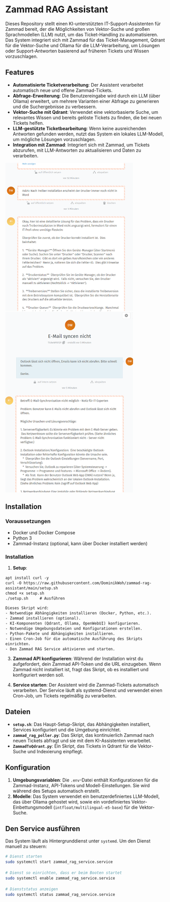 # Zammad RAG Assistant

Dieses Repository stellt einen KI-unterstützten IT-Support-Assistenten für Zammad bereit, der die Möglichkeiten von Vektor-Suche und großen Sprachmodellen (LLM) nutzt, um das Ticket-Handling zu automatisieren. Das System integriert sich mit Zammad für das Ticket-Management, Qdrant für die Vektor-Suche und Ollama für die LLM-Verarbeitung, um Lösungen oder Support-Antworten basierend auf früheren Tickets und Wissen vorzuschlagen.

## Features

- **Automatisierte Ticketverarbeitung**: Der Assistent verarbeitet automatisch neue und offene Zammad-Tickets.
- **Abfrage-Erweiterung**: Die Benutzereingabe wird durch ein LLM (über Ollama) erweitert, um mehrere Varianten einer Abfrage zu generieren und die Suchergebnisse zu verbessern.
- **Vektor-Suche mit Qdrant**: Verwendet eine vektorbasierte Suche, um relevantes Wissen und bereits gelöste Tickets zu finden, die bei neuen Tickets helfen.
- **LLM-gestützte Ticketbearbeitung**: Wenn keine ausreichenden Antworten gefunden werden, nutzt das System ein lokales LLM-Modell, um mögliche Lösungen vorzuschlagen.
- **Integration mit Zammad**: Integriert sich mit Zammad, um Tickets abzurufen, mit LLM-Antworten zu aktualisieren und Daten zu verarbeiten.

<p float="left">
  <img src="./AskAI.png" width="400" />
  <img src="./Zammad-RAG-Antwort.png" width="400" />
</p>

## Installation

### Voraussetzungen

- Docker und Docker Compose
- Python 3
- Zammad-Instanz (optional, kann über Docker installiert werden)

### Installation

1. **Setup**:
```
apt install curl -y
curl -O https://raw.githubusercontent.com/DominikWoh/zammad-rag-assistant/main/setup.sh
chmod +x setup.sh
./setup.sh     # Ausführen
```

    Dieses Skript wird:
    - Notwendige Abhängigkeiten installieren (Docker, Python, etc.).
    - Zammad installieren (optional).
    - KI-Komponenten (Qdrant, Ollama, OpenWebUI) konfigurieren.
    - Notwendige Umgebungsdateien und Konfigurationen erstellen.
    - Python-Pakete und Abhängigkeiten installieren.
    - Einen Cron-Job für die automatische Ausführung des Skripts einrichten.
    - Den Zammad RAG Service aktivieren und starten.

3. **Zammad API konfigurieren**:
    Während der Installation wirst du aufgefordert, dein Zammad API-Token und die URL einzugeben. Wenn Zammad nicht installiert ist, fragt das Skript, ob es installiert und konfiguriert werden soll.

4. **Service starten**:
    Der Assistent wird die Zammad-Tickets automatisch verarbeiten. Der Service läuft als systemd-Dienst und verwendet einen Cron-Job, um Tickets regelmäßig zu verarbeiten.

## Dateien

- **`setup.sh`**: Das Haupt-Setup-Skript, das Abhängigkeiten installiert, Services konfiguriert und die Umgebung einrichtet.
- **`zammad_rag_poller.py`**: Das Skript, das kontinuierlich Zammad nach neuen Tickets abfragt und sie mit dem KI-Assistenten verarbeitet.
- **`ZammadToQdrant.py`**: Ein Skript, das Tickets in Qdrant für die Vektor-Suche und Indexierung einpflegt.

## Konfiguration

1. **Umgebungsvariablen**: Die `.env`-Datei enthält Konfigurationen für die Zammad-Instanz, API-Tokens und Modell-Einstellungen. Sie wird während des Setups automatisch erstellt.
2. **Modelle**: Das System verwendet ein benutzerdefiniertes LLM-Modell, das über Ollama gehostet wird, sowie ein vordefiniertes Vektor-Einbettungsmodell (`intfloat/multilingual-e5-base`) für die Vektor-Suche.

## Den Service ausführen

Das System läuft als Hintergrunddienst unter `systemd`. Um den Dienst manuell zu steuern:

```bash
# Dienst starten
sudo systemctl start zammad_rag_service.service

# Dienst so einrichten, dass er beim Booten startet
sudo systemctl enable zammad_rag_service.service

# Dienststatus anzeigen
sudo systemctl status zammad_rag_service.service
